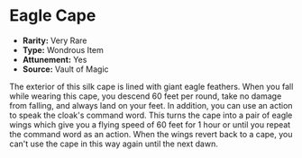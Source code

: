 # Eagle Cape

- **Rarity:** Very Rare
- **Type:** Wondrous Item
- **Attunement:** Yes
- **Source:** Vault of Magic

The exterior of this silk cape is lined with giant eagle feathers. When you fall while wearing this cape, you descend 60 feet per round, take no damage from falling, and always land on your feet. In addition, you can use an action to speak the cloak's command word. This turns the cape into a pair of eagle wings which give you a flying speed of 60 feet for 1 hour or until you repeat the command word as an action. When the wings revert back to a cape, you can't use the cape in this way again until the next dawn.
